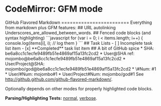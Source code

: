 CodeMirror: GFM mode
====================

GitHub Flavored Markdown ======================== Everything from markdown plus GFM features: \#\# URL autolinking Underscores\_are\_allowed\_between\_words. \#\# Fenced code blocks (and syntax highlighting) \`\`\`javascript for (var i = 0; i &lt; items.length; i++) { console.log(items\[i\], i); // log them } \`\`\` \#\# Task Lists - \[ \] Incomplete task list item - \[x\] \*\*Completed\*\* task list item \#\# A bit of GitHub spice \* SHA: be6a8cc1c1ecfe9489fb51e4869af15a13fc2cd2 \* User@SHA ref: mojombo@be6a8cc1c1ecfe9489fb51e4869af15a13fc2cd2 \* User/Project@SHA: mojombo/god@be6a8cc1c1ecfe9489fb51e4869af15a13fc2cd2 \* \\\#Num: \#1 \* User/\#Num: mojombo\#1 \* User/Project\#Num: mojombo/god\#1 See http://github.github.com/github-flavored-markdown/.

Optionally depends on other modes for properly highlighted code blocks.

**Parsing/Highlighting Tests:** [normal](../../test/index.html#gfm_*), [verbose](../../test/index.html#verbose,gfm_*).
